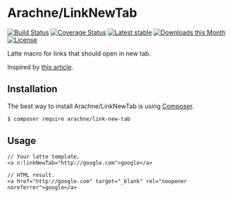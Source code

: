 Arachne/LinkNewTab
====

[![Build Status](https://img.shields.io/travis/Arachne/LinkNewTab.svg?style=flat-square)](https://travis-ci.org/Arachne/LinkNewTab)
[![Coverage Status](https://img.shields.io/coveralls/Arachne/LinkNewTab.svg?style=flat-square)](https://coveralls.io/github/Arachne/LinkNewTab)
[![Latest stable](https://img.shields.io/packagist/v/arachne/link-new-tab.svg?style=flat-square)](https://packagist.org/packages/arachne/link-new-tab)
[![Downloads this Month](https://img.shields.io/packagist/dm/arachne/link-new-tab.svg?style=flat-square)](https://packagist.org/packages/arachne/link-new-tab)
[![License](https://img.shields.io/badge/license-MIT-blue.svg?style=flat-square)](https://github.com/Arachne/LinkNewTab/blob/master/license.md)

Latte macro for links that should open in new tab.

Inspired by [this article](https://www.jitbit.com/alexblog/256-targetblank---the-most-underestimated-vulnerability-ever/).

Installation
----

The best way to install Arachne/LinkNewTab is using [Composer](http://getcomposer.org/).

```sh
$ composer require arachne/link-new-tab
```

Usage
----

```
// Your latte template.
<a n:linkNewTab="http://google.com">google</a>

// HTML result.
<a href="http://google.com" target="_blank" rel="noopener noreferrer">google</a>
```

